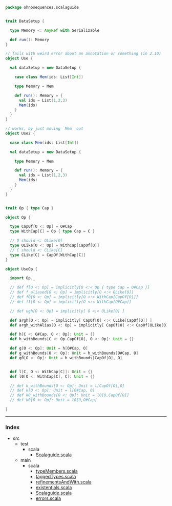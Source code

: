 
```scala
package ohnosequences.scalaguide


trait DataSetup {

  type Memory <: AnyRef with Serializable

  def run(): Memory
}

// fails with weird error about an annotation or something (in 2.10)
object Use {

  val dataSetup = new DataSetup {

    case class Mem(ids: List[Int])

    type Memory = Mem

    def run(): Memory = {
      val ids = List(1,2,3)
      Mem(ids)
    }
  }
}

// works, by just moving `Mem` out
object Use2 {

  case class Mem(ids: List[Int])

  val dataSetup = new DataSetup {

    type Memory = Mem

    def run(): Memory = {
      val ids = List(1,2,3)
      Mem(ids)
    }
  }
}


trait Op { type Cap }

object Op {

  type CapOf[O <: Op] = O#Cap
  type WithCap[C] = Op { type Cap = C }

  // O should <: OLike[O]
  type OLike[O <: Op] = WithCap[CapOf[O]]
  // C should <: CLike[C]
  type CLike[C] = CapOf[WithCap[C]]
}

object UseOp {

  import Op._

  // def f[O <: Op] = implicitly[O <:< Op { type Cap = O#Cap }]
  // def f_aliased[O <: Op] = implicitly[O <:< OLike[O]]
  // def f0[O <: Op] = implicitly[O <:< WithCap[CapOf[O]]]
  // def f1[O <: Op] = implicitly[O <:< WithCap[O#Cap]]

  // def ugh[O <: Op] = implicitly[ O <:< OLike[O] ]

  def argh[O <: Op] = implicitly[ CapOf[O] <:< CLike[CapOf[O]] ]
  def argh_withAlias[O <: Op] = implicitly[ CapOf[O] <:< CapOf[OLike[O]] ]

  def h[C <: O#Cap, O <: Op]: Unit = {}
  def h_withBounds[C <: Op.CapOf[O], O <: Op]: Unit = {}

  def g[O <: Op]: Unit = h[O#Cap, O]
  def g_withBounds[O <: Op]: Unit = h_withBounds[O#Cap, O]
  def g0[O <: Op]: Unit = h_withBounds[CapOf[O], O]


  def l[C, O <: WithCap[C]]: Unit = {}
  def l0[O <: WithCap[C], C]: Unit = {}

  // def k_withBounds[O <: Op]: Unit = l[CapOf[O],O]
  // def k[O <: Op]: Unit = l[O#Cap, O]
  // def k0_withBounds[O <: Op]: Unit = l0[O,CapOf[O]]
  // def k0[O <: Op]: Unit = l0[O,O#Cap]

}

```


------

### Index

+ src
  + test
    + scala
      + [Scalaguide.scala][test/scala/Scalaguide.scala]
  + main
    + scala
      + [typeMembers.scala][main/scala/typeMembers.scala]
      + [taggedTypes.scala][main/scala/taggedTypes.scala]
      + [refinementsAndWith.scala][main/scala/refinementsAndWith.scala]
      + [existentials.scala][main/scala/existentials.scala]
      + [Scalaguide.scala][main/scala/Scalaguide.scala]
      + [errors.scala][main/scala/errors.scala]

[test/scala/Scalaguide.scala]: ../../test/scala/Scalaguide.scala.md
[main/scala/typeMembers.scala]: typeMembers.scala.md
[main/scala/taggedTypes.scala]: taggedTypes.scala.md
[main/scala/refinementsAndWith.scala]: refinementsAndWith.scala.md
[main/scala/existentials.scala]: existentials.scala.md
[main/scala/Scalaguide.scala]: Scalaguide.scala.md
[main/scala/errors.scala]: errors.scala.md